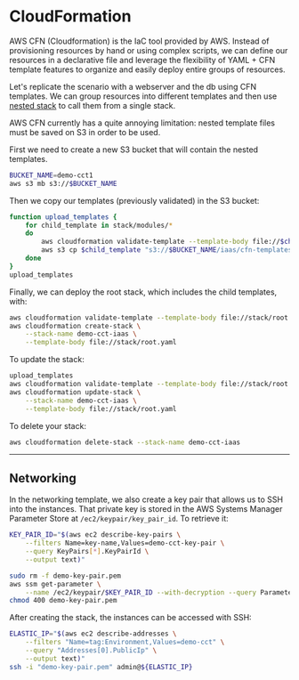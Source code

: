 # CloudFormation

AWS CFN (Cloudformation) is the IaC tool provided by AWS. Instead of provisioning resources by hand or using complex scripts, we can define our resources in a declarative file and leverage the flexibility of YAML + CFN template features to organize and easily deploy entire groups of resources.

Let's replicate the scenario with a webserver and the db using CFN templates. We can group resources into different templates and then use [nested stack](https://docs.aws.amazon.com/AWSCloudFormation/latest/UserGuide/using-cfn-nested-stacks.html) to call them from a single stack.

AWS CFN currently has a quite annoying limitation: nested template files must be saved on S3 in order to be used. 

First we need to create a new S3 bucket that will contain the nested templates. 

```bash
BUCKET_NAME=demo-cct1
aws s3 mb s3://$BUCKET_NAME
```

Then we copy our templates (previously validated) in the S3 bucket:

```bash
function upload_templates {
    for child_template in stack/modules/*
    do
        aws cloudformation validate-template --template-body file://$child_template && \
        aws s3 cp $child_template "s3://$BUCKET_NAME/iaas/cfn-templates/$(basename "$child_template")"
    done
}
upload_templates
```

Finally, we can deploy the root stack, which includes the child templates, with:

```bash
aws cloudformation validate-template --template-body file://stack/root.yaml && \
aws cloudformation create-stack \
    --stack-name demo-cct-iaas \
    --template-body file://stack/root.yaml
```

To update the stack:

```bash
upload_templates
aws cloudformation validate-template --template-body file://stack/root.yaml && \
aws cloudformation update-stack \
    --stack-name demo-cct-iaas \
    --template-body file://stack/root.yaml
```

To delete your stack:

```bash
aws cloudformation delete-stack --stack-name demo-cct-iaas
```

---

## Networking

In the networking template, we also create a key pair that allows us to SSH into the instances. That private key is stored in the AWS Systems Manager Parameter Store at `/ec2/keypair/key_pair_id`. To retrieve it:

```bash
KEY_PAIR_ID="$(aws ec2 describe-key-pairs \
    --filters Name=key-name,Values=demo-cct-key-pair \
    --query KeyPairs[*].KeyPairId \
    --output text)"

sudo rm -f demo-key-pair.pem
aws ssm get-parameter \
    --name /ec2/keypair/$KEY_PAIR_ID --with-decryption --query Parameter.Value --output text > demo-key-pair.pem
chmod 400 demo-key-pair.pem
```

After creating the stack, the instances can be accessed with SSH:

```bash
ELASTIC_IP="$(aws ec2 describe-addresses \
    --filters "Name=tag:Environment,Values=demo-cct" \
    --query "Addresses[0].PublicIp" \
    --output text)"
ssh -i "demo-key-pair.pem" admin@${ELASTIC_IP}
```